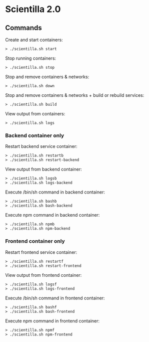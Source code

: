 # Scientilla 2.0

## Commands

Create and start containers:

```
> ./scientilla.sh start
```

Stop running containers:

```
> ./scientilla.sh stop
```

Stop and remove containers & networks:

```
> ./scientilla.sh down
```

Stop and remove containers & networks + build or rebuild services:

```
> ./scientilla.sh build
```

View output from containers:

```
> ./scientilla.sh logs
```

### Backend container only

Restart backend service container:

```
> ./scientilla.sh restartb
> ./scientilla.sh restart-backend
```

View output from backend container:

```
> ./scientilla.sh logsb
> ./scientilla.sh logs-backend
```

Execute /bin/sh command in backend container:

```
> ./scientilla.sh bashb
> ./scientilla.sh bash-backend
```

Execute npm command in backend container:

```
> ./scientilla.sh npmb
> ./scientilla.sh npm-backend
```

### Frontend container only

Restart frontend service container:

```
> ./scientilla.sh restartf
> ./scientilla.sh restart-frontend
```

View output from frontend container:

```
> ./scientilla.sh logsf
> ./scientilla.sh logs-frontend
```

Execute /bin/sh command in frontend container:

```
> ./scientilla.sh bashf
> ./scientilla.sh bash-frontend
```

Execute npm command in frontend container:

```
> ./scientilla.sh npmf
> ./scientilla.sh npm-frontend
```

